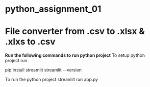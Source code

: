 # python_assignment_01

File converter from .csv to .xlsx & .xlxs to .csv
==============================================
<b>Run the following commands to run python project</b>
To setup python project run
   
   pip install streamlit
   streamlit --version

To run the python project
   streamlit run app.py
